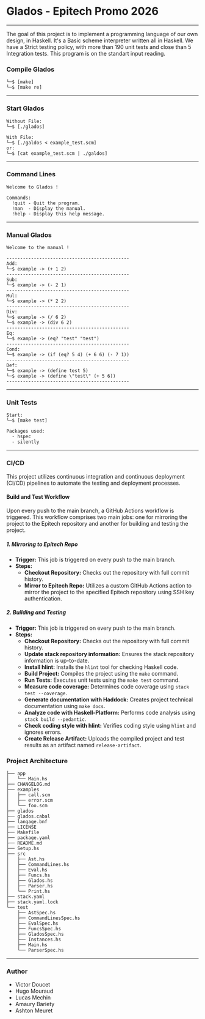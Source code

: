 # Glados - Epitech Promo 2026

--------------------------------------

The goal of this project is to implement a programming language of our own design, in Haskell. It's a Basic scheme interpreter written all in Haskell.
We have a Strict testing policy, with more than 190 unit tests and close than 5 Integration tests. This program is on the standart input reading.

### Compile Glados

```
└─$ [make]
└─$ [make re]
```

--------------------------------------

### Start Glados

```
Without File:
└─$ [./glados]

With File:
└─$ [./galdos < example_test.scm]
or:
└─$ [cat example_test.scm | ./galdos]
```

--------------------------------------

### Command Lines

```
Welcome to Glados !

Commands:
  !quit - Quit the program.
  !man  - Display the manual.
  !help - Display this help message.
```

--------------------------------------

### Manual Glados

```
Welcome to the manual !

---------------------------------------------
Add:
└─$ example -> (+ 1 2)
---------------------------------------------
Sub:
└─$ example -> (- 2 1)
---------------------------------------------
Mul:
└─$ example -> (* 2 2)
---------------------------------------------
Div:
└─$ example -> (/ 6 2)
└─$ example -> (div 6 2)
---------------------------------------------
Eq:
└─$ example -> (eq? "test" "test")
---------------------------------------------
Cond:
└─$ example -> (if (eq? 5 4) (+ 6 6) (- 7 1))
---------------------------------------------
Def:
└─$ example -> (define test 5)
└─$ example -> (define \"test\" (+ 5 6))
---------------------------------------------
```

--------------------------------------

### Unit Tests

```
Start:
└─$ [make test]

Packages used:
  - hspec
  - silently
```

--------------------------------------

### CI/CD

This project utilizes continuous integration and continuous deployment (CI/CD) pipelines to automate the testing and deployment processes.

#### Build and Test Workflow

Upon every push to the main branch, a GitHub Actions workflow is triggered. This workflow comprises two main jobs: one for mirroring the project to the Epitech repository and another for building and testing the project.

##### 1. Mirroring to Epitech Repo

- **Trigger:** This job is triggered on every push to the main branch.
- **Steps:**
  - **Checkout Repository:** Checks out the repository with full commit history.
  - **Mirror to Epitech Repo:** Utilizes a custom GitHub Actions action to mirror the project to the specified Epitech repository using SSH key authentication.

##### 2. Building and Testing

- **Trigger:** This job is triggered on every push to the main branch.
- **Steps:**
  - **Checkout Repository:** Checks out the repository with full commit history.
  - **Update stack repository information:** Ensures the stack repository information is up-to-date.
  - **Install hlint:** Installs the `hlint` tool for checking Haskell code.
  - **Build Project:** Compiles the project using the `make` command.
  - **Run Tests:** Executes unit tests using the `make test` command.
  - **Measure code coverage:** Determines code coverage using `stack test --coverage`.
  - **Generate documentation with Haddock:** Creates project technical documentation using `make docs`.
  - **Analyze code with Haskell-Platform:** Performs code analysis using `stack build --pedantic`.
  - **Check coding style with hlint:** Verifies coding style using `hlint` and ignores errors.
  - **Create Release Artifact:** Uploads the compiled project and test results as an artifact named `release-artifact`.

### Project Architecture

```
├── app
│   └── Main.hs
├── CHANGELOG.md
├── examples
│   ├── call.scm
│   ├── error.scm
│   └── foo.scm
├── glados
├── glados.cabal
├── langage.bnf
├── LICENSE
├── Makefile
├── package.yaml
├── README.md
├── Setup.hs
├── src
│   ├── Ast.hs
│   ├── CommandLines.hs
│   ├── Eval.hs
│   ├── Funcs.hs
│   ├── Glados.hs
│   ├── Parser.hs
│   └── Print.hs
├── stack.yaml
├── stack.yaml.lock
└── test
    ├── AstSpec.hs
    ├── CommandLinesSpec.hs
    ├── EvalSpec.hs
    ├── FuncsSpec.hs
    ├── GladosSpec.hs
    ├── Instances.hs
    ├── Main.hs
    └── ParserSpec.hs
```

--------------------------------------

### Author

- Victor Doucet
- Hugo Mouraud
- Lucas Mechin
- Amaury Bariety
- Ashton Meuret
